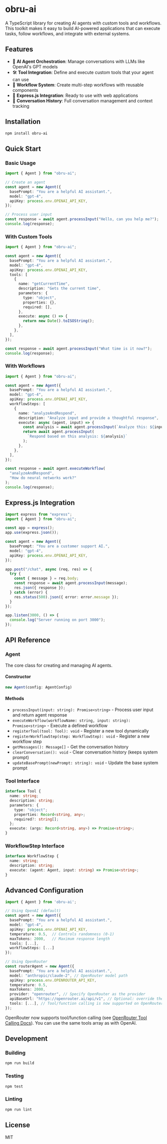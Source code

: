 # obru-ai

A TypeScript library for creating AI agents with custom tools and workflows. This toolkit makes it easy to build AI-powered applications that can execute tasks, follow workflows, and integrate with external systems.

## Features

- 🧠 **AI Agent Orchestration**: Manage conversations with LLMs like OpenAI's GPT models
- 🛠️ **Tool Integration**: Define and execute custom tools that your agent can use
- 🔄 **Workflow System**: Create multi-step workflows with reusable components
- 🔌 **Express.js Integration**: Ready to use with web applications
- 📝 **Conversation History**: Full conversation management and context tracking

## Installation

```bash
npm install obru-ai
```

## Quick Start

### Basic Usage

```typescript
import { Agent } from "obru-ai";

// Create an agent
const agent = new Agent({
  basePrompt: "You are a helpful AI assistant.",
  model: "gpt-4",
  apiKey: process.env.OPENAI_API_KEY,
});

// Process user input
const response = await agent.processInput("Hello, can you help me?");
console.log(response);
```

### With Custom Tools

```typescript
import { Agent } from "obru-ai";

const agent = new Agent({
  basePrompt: "You are a helpful AI assistant.",
  model: "gpt-4",
  apiKey: process.env.OPENAI_API_KEY,
  tools: [
    {
      name: "getCurrentTime",
      description: "Gets the current time",
      parameters: {
        type: "object",
        properties: {},
        required: [],
      },
      execute: async () => {
        return new Date().toISOString();
      },
    },
  ],
});

const response = await agent.processInput("What time is it now?");
console.log(response);
```

### With Workflows

```typescript
import { Agent } from "obru-ai";

const agent = new Agent({
  basePrompt: "You are a helpful AI assistant.",
  model: "gpt-4",
  apiKey: process.env.OPENAI_API_KEY,
  workflowSteps: [
    {
      name: "analyzeAndRespond",
      description: "Analyze input and provide a thoughtful response",
      execute: async (agent, input) => {
        const analysis = await agent.processInput(`Analyze this: ${input}`);
        return await agent.processInput(
          `Respond based on this analysis: ${analysis}`
        );
      },
    },
  ],
});

const response = await agent.executeWorkflow(
  "analyzeAndRespond",
  "How do neural networks work?"
);
console.log(response);
```

## Express.js Integration

```typescript
import express from "express";
import { Agent } from "obru-ai";

const app = express();
app.use(express.json());

const agent = new Agent({
  basePrompt: "You are a customer support AI.",
  model: "gpt-4",
  apiKey: process.env.OPENAI_API_KEY,
});

app.post("/chat", async (req, res) => {
  try {
    const { message } = req.body;
    const response = await agent.processInput(message);
    res.json({ response });
  } catch (error) {
    res.status(500).json({ error: error.message });
  }
});

app.listen(3000, () => {
  console.log("Server running on port 3000");
});
```

## API Reference

### Agent

The core class for creating and managing AI agents.

#### Constructor

```typescript
new Agent(config: AgentConfig)
```

#### Methods

- `processInput(input: string): Promise<string>` - Process user input and return agent response
- `executeWorkflow(workflowName: string, input: string): Promise<string>` - Execute a defined workflow
- `registerTool(tool: Tool): void` - Register a new tool dynamically
- `registerWorkflowStep(step: WorkflowStep): void` - Register a new workflow step
- `getMessages(): Message[]` - Get the conversation history
- `clearConversation(): void` - Clear conversation history (keeps system prompt)
- `updateBasePrompt(newPrompt: string): void` - Update the base system prompt

### Tool Interface

```typescript
interface Tool {
  name: string;
  description: string;
  parameters: {
    type: "object";
    properties: Record<string, any>;
    required?: string[];
  };
  execute: (args: Record<string, any>) => Promise<string>;
}
```

### WorkflowStep Interface

```typescript
interface WorkflowStep {
  name: string;
  description: string;
  execute: (agent: Agent, input: string) => Promise<string>;
}
```

## Advanced Configuration

```typescript
import { Agent } from 'obru-ai';

// Using OpenAI (default)
const agent = new Agent({
  basePrompt: "You are a helpful AI assistant.",
  model: "gpt-4",
  apiKey: process.env.OPENAI_API_KEY,
  temperature: 0.5,  // Controls randomness (0-1)
  maxTokens: 2000,   // Maximum response length
  tools: [...],
  workflowSteps: [...]
});

// Using OpenRouter
const routerAgent = new Agent({
  basePrompt: "You are a helpful AI assistant.",
  model: "anthropic/claude-2", // OpenRouter model path
  apiKey: process.env.OPENROUTER_API_KEY,
  temperature: 0.5,
  maxTokens: 2000,
  provider: "openrouter", // Specify OpenRouter as the provider
  apiBaseUrl: "https://openrouter.ai/api/v1", // Optional: override the default URL
  tools: [...], // Tool/function calling is now supported on OpenRouter!
});
```

OpenRouter now supports tool/function calling (see [OpenRouter Tool Calling Docs](https://openrouter.ai/docs/features/tool-calling)). You can use the same tools array as with OpenAI.

## Development

### Building

```bash
npm run build
```

### Testing

```bash
npm test
```

### Linting

```bash
npm run lint
```

## License

MIT
